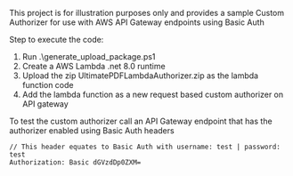 This project is for illustration purposes only and provides a sample Custom Authorizer for use with AWS API Gateway endpoints using Basic Auth

Step to execute the code:
1. Run .\generate_upload_package.ps1
1. Create a AWS Lambda .net 8.0 runtime
1. Upload the zip UltimatePDFLambdaAuthorizer.zip as the lambda function code
1. Add the lambda function as a new request based custom authorizer on API gateway


To test the custom authorizer call an API Gateway endpoint that has the authorizer enabled using Basic Auth headers

```text
// This header equates to Basic Auth with username: test | password: test
Authorization: Basic dGVzdDp0ZXM=
```